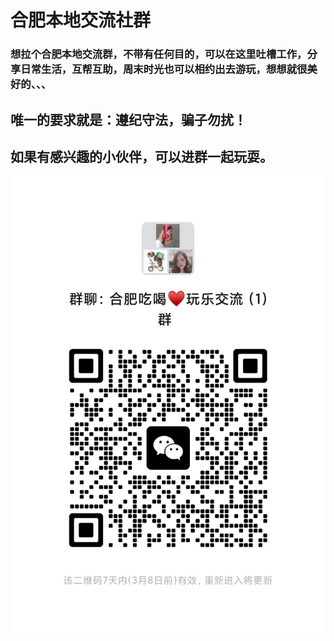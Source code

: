 # 合肥本地交流社群
### 想拉个合肥本地交流群，不带有任何目的，可以在这里吐槽工作，分享日常生活，互帮互助，周末时光也可以相约出去游玩，想想就很美好的、、、
## 唯一的要求就是：遵纪守法，骗子勿扰！ 
## 如果有感兴趣的小伙伴，可以进群一起玩耍。
![image](https://github.com/powerhw/hefei/blob/main/qun.jpg)
